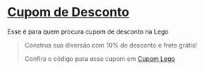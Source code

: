 # [Cupom de Desconto](https://github.com/CupomDeDesconto/Promocoes/blob/main/README.md)
Esse é para quem procura cupom de desconto na Lego
<blockquote cite="https://asasdodesconto.com/desconto/construa-sua-diversao-com-10-de-desconto-e-frete-gratis-2201375"><p>Construa sua diversão com 10% de desconto e frete grátis!</p><footer>Confira o código para esse cupom em <a href="https://asasdodesconto.com/desconto/construa-sua-diversao-com-10-de-desconto-e-frete-gratis-2201375">Cupom Lego</a></footer></blockquote>